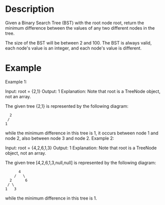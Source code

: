 # Description
Given a Binary Search Tree (BST) with the root node root, return the minimum difference between the values of any two different nodes in the tree.

The size of the BST will be between 2 and 100.
The BST is always valid, each node's value is an integer, and each node's value is different.

# Example
Example 1:

Input: root = {2,1}
Output: 1
Explanation:
Note that root is a TreeNode object, not an array.

The given tree {2,1} is represented by the following diagram:

      2
     / 
    1

while the minimum difference in this tree is 1, it occurs between node 1 and node 2, also between node 3 and node 2.
Example 2:

Input: root = {4,2,6,1,3}
Output: 1
Explanation:
Note that root is a TreeNode object, not an array.

The given tree [4,2,6,1,3,null,null] is represented by the following diagram:

          4
        /   \
      2      6
     / \    
    1   3  

while the minimum difference in this tree is 1.
